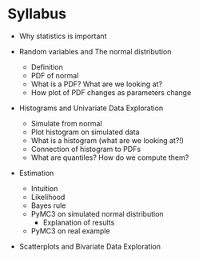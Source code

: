 # Syllabus

* Why statistics is important

* Random variables and The normal distribution
	* Definition
	* PDF of normal
	* What is a PDF? What are we looking at?
	* How plot of PDF changes as parameters change

* Histograms and Univariate Data Exploration
	* Simulate from normal
	* Plot histogram on simulated data
	* What is a histogram (what are we looking at?!)
	* Connection of histogram to PDFs
	* What are quantiles? How do we compute them?

* Estimation
	* Intuition
	* Likelihood
	* Bayes rule
	* PyMC3 on simulated normal distribution
		* Explanation of results
	* PyMC3 on real example

* Scatterplots and Bivariate Data Exploration